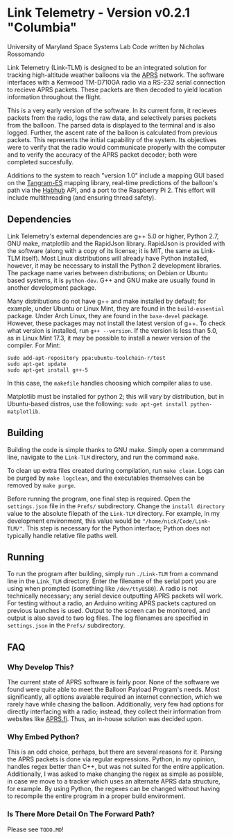 Link Telemetry - Version v0.2.1 "Columbia"
====================================================

University of Maryland Space Systems Lab
Code written by Nicholas Rossomando

Link Telemetry (Link-TLM) is designed to be an integrated solution for tracking high-altitude weather balloons
via the [APRS](http://www.aprs.org/) network. The software interfaces with a Kenwood TM-D710GA radio
via a RS-232 serial connection to recieve APRS packets. These packets are then decoded to yield
location information throughout the flight.

This is a very early version of the software. In its current form, it recieves packets from the radio,
logs the raw data, and selectively parses packets from the balloon. The parsed data is displayed to the
terminal and is also logged. Further, the ascent rate of the balloon is calculated from previous packets.
This represents the initial capability of the system. Its objectives were to verify that the radio would
communicate properly with the computer and to verify the accuracy of the APRS packet decoder; both were
completed succesfully.

Additions to the system to reach "version 1.0" include a mapping GUI based on the [Tangram-ES](https://github.com/tangrams/tangram-es)
mapping library, real-time predictions of the balloon's path via the [Habhub](http://predict.habhub.org/)
API, and a port to the Raspberry Pi 2. This effort will include multithreading (and ensuring thread safety).

Dependencies
------------

Link Telemetry's external dependencies are g++ 5.0 or higher, Python 2.7, GNU make, matplotlib and the RapidJson library.
RapidJson is provided with the software (along with a copy of its license; it is MIT, the same as Link-TLM itself).
Most Linux distributions will already have Python installed, however, it may be necessary to install the Python 2
development libraries. The package name varies between distributions; on Debian or Ubuntu based systems, it is 
`python-dev`. G++ and GNU make are usually found in another development package.

Many distributions do not have g++ and make installed by default; for example, under Ubuntu
or Linux Mint, they are found in the `build-essential` package. Under Arch Linux, they are found in the
`base-devel` package. However, these packages may not install the latest version of g++. To check what
version is installed, run `g++ --version`. If the version is less than 5.0, as in Linux Mint 17.3, it may
be possible to install a newer version of the compiler. For Mint:

```
sudo add-apt-repository ppa:ubuntu-toolchain-r/test
sudo apt-get update
sudo apt-get install g++-5
```

In this case, the `makefile` handles choosing which compiler alias to use.

Matplotlib must be installed for python 2; this will vary by distribution, but in Ubuntu-based distros, use the following:
`sudo apt-get install python-matplotlib`.

Building
--------

Building the code is simple thanks to GNU make. Simply open a commmand line, navigate to the `Link-TLM`
directory, and run the command `make`. 

To clean up extra files created during compilation, run `make clean`.
Logs can be purged by `make logclean`, and the executables themselves can be removed by `make purge`.

Before running the program, one final step is required. Open the `settings.json` file in the `Prefs/`
subdirectory. Change the `install directory` value to the absolute filepath of the `Link-TLM`
directory. For example, in my development environment, this value would be `"/home/nick/Code/Link-TLM/"`.
This step is necessary for the Python interface; Python does not typically handle relative file paths well.

Running
-------

To run the program after building, simply run `./Link-TLM` from a command line in the `Link_TLM` directory.
Enter the filename of the serial port you are using when prompted (something like `/dev/ttyUSB0`). A radio is
not technically necessary; any serial device outputting APRS packets will work. For testing without a radio,
an Arduino writing APRS packets captured on previous launches is used. Output to the screen can be monitored,
and output is also saved to two log files. The log filenames are specified in `settings.json` in the `Prefs/`
subdirectory.

FAQ
---

### Why Develop This? ###
The current state of APRS software is fairly poor. None of the software we found were quite able to meet the
Balloon Payload Program's needs. Most significantly, all options avaiable required an internet connection,
which we rarely have while chasing the balloon. Additionally, very few had options for directly interfacing
with a radio; instead, they collect their information from websites like [APRS.fi](http://www.aprs.fi). Thus,
an in-house solution was decided upon.

### Why Embed Python? ###
This is an odd choice, perhaps, but there are several reasons for it. Parsing the APRS packets is done via
regular expressions. Python, in my opinion, handles regex better than C++, but was not suited for the entire 
application. Additionally, I was asked to make changing the regex as simple as possible, in case we move to a
tracker which uses an alternate APRS data structure, for example. By using Python, the regexes can be changed
without having to recompile the entire program in a proper build environment.

### Is There More Detail On The Forward Path? ###
Please see `TODO.MD`!
